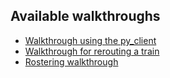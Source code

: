 ## Available walkthroughs

* [Walkthrough using the py_client](py_client_usage/dist/py_client_usage.md)
* [Walkthrough for rerouting a train](rerouting_a_train/dist/rerouting_a_train.md)
* [Rostering walkthrough](rostering/dist/rostering.md)
